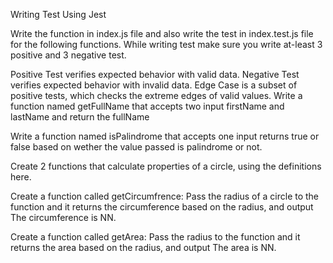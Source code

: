 Writing Test Using Jest


Write the function in index.js file and also write the test in index.test.js file for the following functions. While writing test make sure you write at-least 3 positive and 3 negative test.

Positive Test verifies expected behavior with valid data.
Negative Test verifies expected behavior with invalid data.
Edge Case is a subset of positive tests, which checks the extreme edges of valid values.
Write a function named getFullName that accepts two input firstName and lastName and return the fullName

Write a function named isPalindrome that accepts one input returns true or false based on wether the value passed is palindrome or not.

Create 2 functions that calculate properties of a circle, using the definitions here.

Create a function called getCircumfrence:
Pass the radius of a circle to the function and it returns the circumference based on the radius, and output The circumference is NN.

Create a function called getArea:
Pass the radius to the function and it returns the area based on the radius, and output The area is NN.

